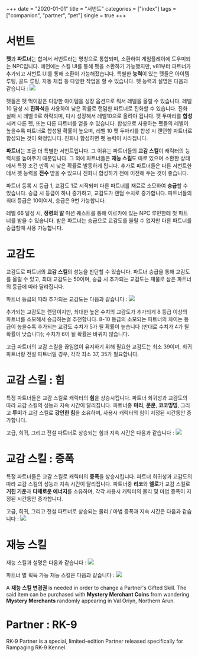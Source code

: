 +++
date = "2020-01-01"
title = "서번트"
categories = ["index"]
tags = ["companion", "partner", "pet"]
single = true
+++

# 서번트
**펫**과 **파트너**는 합쳐서 서번트라는 명칭으로 통합되며, 소환하여 게임플레이에 도우미되는 NPC입니다. 예전에는 스킬 UI를 통해 펫을 소환하기 가능했지만, v81부터 파트너가 추가되고 서번트 UI를 통해 소환이 가능해젔습니다. 특별한 **능력**이 있는 펫들은 아이템 루팅, 골드 루팅, 자동 채집 등 다양한 작업을 할 수 있습니다. 펫 능력과 설명은 다음과 같습니다 :
![](/images/article/companions_ability_table.png)

펫들은 펫 먹이같은 다양한 아이템을 성장 옵션으로 줘서 레벨을 올릴 수 있습니다. 레벨 10 달성 시 **진화석**을 사용하여 낮은 확률로 랜덤한 파트너로 진화할 수 있습니다. 진화 실패 시 레벨 9로 하락되며, 다시 성장해서 레벨10으로 올려야 됩니다. 펫 두마리를 **합성**시켜 다른 펫, 또는 다른 파트너를 얻을 수 있습니다. 합성으로 사용하는 펫들의 레벨이 높을수록 파트너로 합성될 확률이 높으며, 레벨 10 펫 두마리를 합성 시 랜던함 파트너로 합성되는 것이 확정입니다. 진화나 합성하면 펫 능력이 사라집니다.

**파트너**는 조금 더 특별한 서번트입니다. 그 이유는 파트너들의 **교감 스킬**이 캐릭터의 능력치를 높여주기 때문입니다. 그 외에 파트너들은 **재능 스킬**도 따로 있으며 소환한 상태에서 특정 조건 만족 시 낮은 확률로 발동하게 됩니다. 추가로 파트너들은 다른 서번트한테서 펫 능력을 **전수** 받을 수 있으니 진화나 합성하기 전에 이전해 두는 것이 좋습니다.

파트너 등록 시 등급 1, 교감도 1로 시작되며 다른 파트너를 재료로 소모하여 **승급**할 수 있습니다. 승급 시 등급이 하나 증가하고, 교감도가 랜덤 수치로 증가합니다. 파트너들의 최대 등급은 10이여서, 승급은 9번 가능합니다.

레벨 66 달성 시, **정령의 알** 미션 퀘스트를 통해 이르카에 있는 NPC 루민한테 첫 파트너를 받을 수 있습니다. 받은 파트너는 승급으로 교감도를 올릴 수 없지만 다른 파트너를 승급할때 사용 가능합니다.

# 교감도
교감도로 파트너의 **교감 스킬**의 성능을 판단할 수 있습니다. 파트너 승급을 통해 교감도를 올릴 수 있고, 최대 교감도는 50이며, 승급 시 추가되는 교감도는 재물로 삼은 파트너의 등급에 따라 달라집니다.

파트너 등급의 따라 추가되는 교감도는 다음과 같습니다 :
![](/images/article/companions_fellowship_table.png)

추가되는 교감도는 랜덤이지만, 최대한 높은 수치의 교감도가 추가되게 8 등급 이상의 파트너를 소모해서 승급하는걸 추천합니다. 8-10 등급의 소모되는 파트너의 차이는 등급이 높을수록 추가되는 교감도 수치가 5가 될 확률이 높습니다 (반대로 수치가 4가 될 확률이 낮습니다); 수치가 6이 될 확률은 바뀌지 않습니다.

고급 파트너의 교감 스킬을 끊임없이 유지하기 위해 필요한 교감도는 최소 39이며, 희귀 파트너랑 전설 파트너일 경우, 각각 최소 37, 35가 필요합니다.

# 교감 스킬 : 힘
특정 파트너들은 교감 스킬로 캐릭터의 **힘**을 상승시킵니다. 파트너 희귀성과 교감도의 따라 교감 스킬의 성능과 지속 시간이 달리집니다. 파트너중 **마리**, **쿤쿤**, **코코밍밍**, 그리고 **루미**가 교감 스킬로 **강인한 힘**을 소유하며, 사용시 캐릭터의 힘이 지정된 시간동안 증가합니다.

고급, 희귀, 그리고 전설 파트너로 상승되는 힘과 지속 시간은 다음과 같습니다 :
![](/images/article/companions_power_table.png)


# 교감 스킬 : 증폭
특정 파트너들은 교감 스킬로 캐릭터의 **증폭**을 상승시킵니다. 파트너 희귀성과 교감도의 따라 교감 스킬의 성능과 지속 시간이 달리집니다. 파트너중 **리코**와 **엘로**가 교감 스킬로 **거친 기운**과 **다채로운 에너지**를 소유하며, 각각 사용시 캐릭터의 물리 및 마법 증폭이 지정된 시간동안 증가합니다.

고급, 희귀, 그리고 전설 파트너로 상승되는 물리 / 마법 증폭과 지속 시간은 다음과 같습니다 :
![](/images/article/companions_amp_table.png)

# 재능 스킬
재능 스킬과 설명은 다음과 같습니다 :
![](/images/article/companions_gifted_skill_table.png)

파트너 별 획득 가능 재능 스킬은 다음과 같습니다 :
![](/images/article/companions_partner_gifted_table.png)

A **재능 스킬 변경권** is needed in order to change a Partner's Gifted Skill. The said item can be purchased with **Mystery Merchant Coins** from wandering **Mystery Merchants** randomly appearing in Val Oriyn, Northern Arun.

# Partner : RK-9
RK-9 Partner is a special, limited-edition Partner released specifically for Rampaging RK-9 Kennel. 